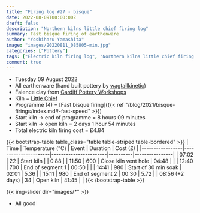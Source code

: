 ```yaml
---
title: "Firing log #27 - bisque"
date: 2022-08-09T00:00:00Z
draft: false
description: "Northern kilns little chief firing log"
summary: Fast bisque firing of earthenware
author: "Yoshiharu Yamashita"
image: "images/20220811_085805-min.jpg"
categories: ["Pottery"]
tags: ["Electric kiln firing log", "Northern kilns little chief firing log", "Firing log", "Bisque firing"]
comment: true
---
```


- Tuesday 09 August 2022
- All earthenware (hand built pottery by [wagtailkinetic](https://www.instagram.com/wagtailkinetic))
- Faience clay from [Cardiff Pottery Workshops](https://www.cardiffpotteryworkshops.com/)
- Kiln = [Little Chief](https://northernkilns.com/product/northern-kilns-little-chief/)
- Programme (4) = [Fast bisque firing]({{< ref "/blog/2021/bisque-firings/index.md#-fast-speed" >}})
- Start kiln -> end of programme = 8 hours 09 minutes
- Start kiln -> open kiln = 2 days 1 hour 54 minutes
- Total electric kiln firing cost = &pound;4.84

{{< bootstrap-table table_class="table table-striped table-bordered" >}}
| Time            | Temperature (&deg;C) | Event                 | Duration | Cost (&pound;) |
|-----------------|----------------------|-----------------------|----------|----------------|
| 07:02           | 22                   | Start kiln            |          | 0.88           |
| 11:50           | 600                  | Close kiln vent hole  | 04:48    |                |
| 12:40           | 700                  | End of segment 1      | 00:50    |                |
| 14:41           | 980                  | Start of 30 min soak  | 02:01    | 5.36           |
| 15:11           | 980                  | End of segment 2      | 00:30    | 5.72           |
| 08:56 (+2 days) | 34                   | Open kiln             | 41:45    |                |
{{< /bootstrap-table >}}

{{< img-slider dir="images/*" >}}

- All good